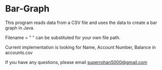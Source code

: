 # Bar-Graph
This program reads data from a CSV file and uses the data to create a bar graph in Java.

Filename = "      " can be substituted for your own file path.

Current implementation is looking for Name, Account Number, Balance in accounts.csv

If you have any questions, please email superrohan5000@gmail.com
